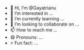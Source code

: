 - 👋 Hi, I’m @Gayatrianu
- 👀 I’m interested in ...
- 🌱 I’m currently learning ...
- 💞️ I’m looking to collaborate on ...
- 📫 How to reach me ...
- 😄 Pronouns: ...
- ⚡ Fun fact: ...

<!---
Gayatrianu/Gayatrianu is a ✨ special ✨ repository because its `README.md` (this file) appears on your GitHub profile.
You can click the Preview link to take a look at your changes.
--->
